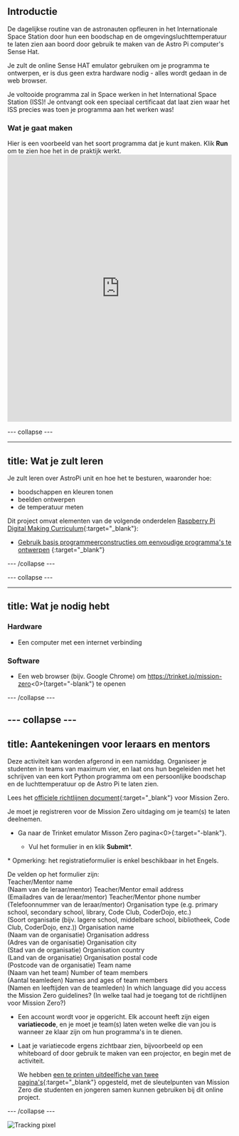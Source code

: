 ## Introductie

De dagelijkse routine van de astronauten opfleuren in het Internationale Space Station door hun een boodschap en de omgevingsluchttemperatuur te laten zien aan boord door gebruik te maken van de Astro Pi computer's Sense Hat.

Je zult de online Sense HAT emulator gebruiken om je programma te ontwerpen, er is dus geen extra hardware nodig - alles wordt gedaan in de web browser.

Je voltooide programma zal in Space werken in het International Space Station (ISS)! Je ontvangt ook een speciaal certificaat dat laat zien waar het ISS precies was toen je programma aan het werken was!

### Wat je gaat maken

Hier is een voorbeeld van het soort programma dat je kunt maken. Klik **Run** om te zien hoe het in de praktijk werkt. <iframe src="https://trinket.io/embed/python/069f6138f7?outputOnly=true&start=result" width="100%" height="600" frameborder="0" marginwidth="0" marginheight="0" allowfullscreen mark="crwd-mark"></iframe> 

\--- collapse \---

* * *

## title: Wat je zult leren

Je zult leren over AstroPi unit en hoe het te besturen, waaronder hoe:

+ boodschappen en kleuren tonen
+ beelden ontwerpen
+ de temperatuur meten

Dit project omvat elementen van de volgende onderdelen [Raspberry Pi Digital Making Curriculum](http://rpf.io/curriculum){:target="_blank"}:

+ [Gebruik basis programmeerconstructies om eenvoudige programma's te ontwerpen](https://curriculum.raspberrypi.org/programming/creator/) {:target="_blank"}

\--- /collapse \---

\--- collapse \---

* * *

## title: Wat je nodig hebt

### Hardware

+ Een computer met een internet verbinding

### Software

+ Een web browser (bijv. Google Chrome) om https://trinket.io/mission-zero<0>{target="-blank"} te openen</li> </ul> 
    
    \--- /collapse \---
    
    ## \--- collapse \---
    
    ## title: Aantekeningen voor leraars en mentors
    
    Deze activiteit kan worden afgerond in een namiddag. Organiseer je studenten in teams van maximum vier, en laat ons hun begeleiden met het schrijven van een kort Python programma om een persoonlijke boodschap en de luchttemperatuur op de Astro Pi te laten zien.
    
    Lees het [officiele richtlijnen document](https://astro-pi.org/wp-content/uploads/2018/09/Astro_Pi_Mission_Zero_Guidelines_2018_19_V12_pages.pdf){:target="_blank"} voor Mission Zero.
    
    Je moet je registreren voor de Mission Zero uitdaging om je team(s) te laten deelnemen.
    
    + Ga naar de Trinket emulator Misson Zero pagina<0>{:target="-blank"}.</p></li> 
        
        + Vul het formulier in en klik **Submit**\*.</ul> 
        
        \* Opmerking: het registratieformulier is enkel beschikbaar in het Engels.
        
        De velden op het formulier zijn:  
        Teacher/Mentor name  
        (Naam van de leraar/mentor) Teacher/Mentor email address  
        (Emailadres van de leraar/mentor) Teacher/Mentor phone number  
        (Telefoonnummer van de leraar/mentor) Organisation type (e.g. primary school, secondary school, library, Code Club, CoderDojo, etc.)  
        (Soort organisatie (bijv. lagere school, middelbare school, bibliotheek, Code Club, CoderDojo, enz.)) Organisation name  
        (Naam van de organisatie) Organisation address  
        (Adres van de organisatie) Organisation city  
        (Stad van de organisatie) Organisation country  
        (Land van de organisatie) Organisation postal code  
        (Postcode van de organisatie) Team name  
        (Naam van het team) Number of team members  
        (Aantal teamleden) Names and ages of team members  
        (Namen en leeftijden van de teamleden) In which language did you access the Mission Zero guidelines? (In welke taal had je toegang tot de richtlijnen voor Mission Zero?)
        
        + Een account wordt voor je opgericht. Elk account heeft zijn eigen **variatiecode**, en je moet je team(s) laten weten welke die van jou is wanneer ze klaar zijn om hun programma's in te dienen.
        
        + Laat je variatiecode ergens zichtbaar zien, bijvoorbeeld op een whiteboard of door gebruik te maken van een projector, en begin met de activiteit.
            
            We hebben [een te printen uitdeelfiche van twee pagina's](https://astro-pi.org/astro_pi_mission_zero_project_print_out_v10_print/){:target="_blank"} opgesteld, met de sleutelpunten van Mission Zero die studenten en jongeren samen kunnen gebruiken bij dit online project.
        
        \--- /collapse \---
        
        ![Tracking pixel](https://code.org/api/hour/begin_raspberrypi_astropi.png)